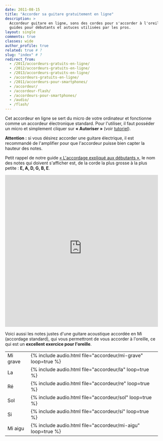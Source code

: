 ```yaml
---
date: 2011-08-15
title: "Accorder sa guitare gratuitement en ligne"
description: >
  Accordeur guitare en ligne, sons des cordes pour s'accorder à l'oreille, 
  guides pour débutants et astuces utilisées par les pros.
layout: single
comments: true
classes: wide
author_profile: true
related: true # ?
slug: "index" # ?
redirect_from:
  - /2011/accordeurs-gratuits-en-ligne/
  - /2012/accordeurs-gratuits-en-ligne/
  - /2013/accordeurs-gratuits-en-ligne/
  - /accordeurs-gratuits-en-ligne/
  - /2011/accordeurs-pour-smartphones/
  - /accordeur/
  - /accordeur-flash/
  - /accordeurs-pour-smartphones/
  - /audio/
  - /flash/
---
```


Cet accordeur en ligne se sert du micro de votre ordinateur et fonctionne comme 
un accordeur électronique standard. Pour l'utiliser, il faut posséder un micro 
et simplement cliquer sur **« Autoriser »** (voir [tutoriel](/tutoriel/)).

**Attention :** si vous désirez accorder une guitare électrique, il est 
recommandé de l'amplifier pour que l'accordeur puisse bien capter la hauteur 
des notes.

Petit rappel de notre guide [« L'accordage expliqué aux 
débutants »](/l-accordage-explique-aux-debutants/), le nom des notes qui 
doivent s'afficher est, de la corde la plus grosse à la plus petite : **E, A, 
D, G, B, E**.

<iframe allow="microphone" style="height: 500px; width: 100%; border: 0;" src="https://accordeur.accordersaguitare.com/"></iframe>

Voici aussi les notes justes d'une guitare acoustique accordée en Mi (accordage 
standard), qui vous permettront de vous accorder à l'oreille, ce qui est un 
**excellent exercice pour l'oreille**.

<table id="notes">
  <tr>
    <td>Mi grave</td>
    <td>{% include audio.html file="accordeur/mi-grave" loop=true %}</td>
  </tr>
  <tr>
    <td>La</td>
    <td>{% include audio.html file="accordeur/la" loop=true %}</td>
  </tr>
  <tr>
    <td>Ré</td>
    <td>{% include audio.html file="accordeur/re" loop=true %}</td>
  </tr>
  <tr>
    <td>Sol</td>
    <td>{% include audio.html file="accordeur/sol" loop=true %}</td>
  </tr>
  <tr>
    <td>Si</td>
    <td>{% include audio.html file="accordeur/si" loop=true %}</td>
  </tr>
  <tr>
    <td>Mi aigu</td>
    <td>{% include audio.html file="accordeur/mi-aigu" loop=true %}</td>
  </tr>
</table>
